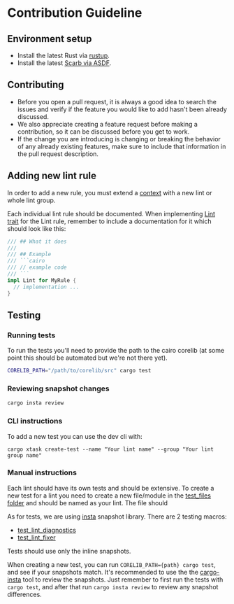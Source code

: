 # Contribution Guideline


## Environment setup

- Install the latest Rust via [rustup](https://doc.rust-lang.org/cargo/getting-started/installation.html).
- Install the latest [Scarb via ASDF](https://docs.swmansion.com/scarb/download.html#install-via-asdf).

## Contributing

- Before you open a pull request, it is always a good idea to search the issues and verify if the feature you would like
to add hasn't been already discussed.
- We also appreciate creating a feature request before making a contribution, so it can be discussed before you get to
work.
- If the change you are introducing is changing or breaking the behavior of any already existing features, make sure to
include that information in the pull request description.

## Adding new lint rule

In order to add a new rule, you must extend a [context](crates/cairo-lint-core/src/context.rs) with a new lint or whole lint group.

Each individual lint rule should be documented. When implementing [Lint trait](crates/cairo-lint-core/src/context.rs#L118) for the Lint rule, remember to include a documentation for it which should look like this:

```rust
/// ## What it does
///
/// ## Example
/// ```cairo
/// // example code
/// ```
impl Lint for MyRule {
  // implementation ...
}
```

## Testing

### Running tests

To run the tests you'll need to provide the path to the cairo corelib (at some point this should be automated but we're
not there yet).

```sh
CORELIB_PATH="/path/to/corelib/src" cargo test
```

### Reviewing snapshot changes

```sh
cargo insta review
```

### CLI instructions

To add a new test you can use the dev cli with:

```
cargo xtask create-test --name "Your lint name" --group "Your lint group name"
```

### Manual instructions

Each lint should have its own tests and should be extensive. To create a new test for a lint you need to create a new file/module
in the [test_files folder](./crates/cairo-lint-core/tests) and should be named as your lint. The file should

As for tests, we are using [insta](https://insta.rs/) snapshot library. 
There are 2 testing macros:
- [test_lint_diagnostics](crates/cairo-lint-core/tests/helpers/mod.rs)
- [test_lint_fixer](crates/cairo-lint-core/tests/helpers/mod.rs)

Tests should use only the inline snapshots.


When creating a new test, you can run `CORELIB_PATH={path} cargo test`, and see if your snapshots match. It's recommended to use the the [cargo-insta](https://crates.io/crates/cargo-insta) tool to review the snapshots. Just remember to first run the tests with `cargo test`, and after that run `cargo insta review` to review any snapshot differences.

